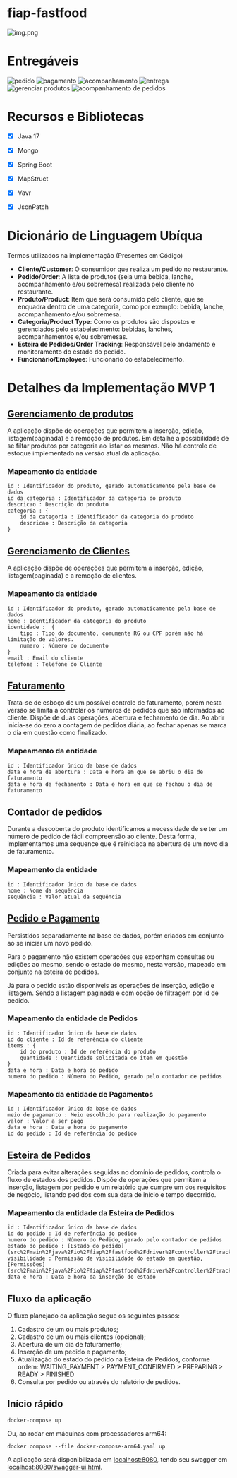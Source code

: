 # fiap-fastfood


![img.png](challenge/img.png)

# Entregáveis

![pedido](challenge/pedido.png)
![pagamento](challenge/pagamento.png)
![acompanhamento](challenge/acompanhamento.png)
![entrega](challenge/entrega.png)
![gerenciar produtos](challenge/produtos.png)
![acompanhamento de pedidos](challenge/acompanhamento_pedidos.png)

# Recursos e Bibliotecas
- [x] Java 17
- [x] Mongo
- [x] Spring Boot
- [x] MapStruct
- [x] Vavr
- [x] JsonPatch


# Dicionário de Linguagem Ubíqua

Termos utilizados na implementação (Presentes em Código)

- **Cliente/Customer**: O consumidor que realiza um pedido no restaurante.
- **Pedido/Order**: A lista de produtos (seja uma bebida, lanche, acompanhamento e/ou sobremesa) realizada pelo cliente no restaurante.
- **Produto/Product**: Item que será consumido pelo cliente, que se enquadra dentro de uma categoria, como por exemplo: bebida, lanche, acompanhamento e/ou sobremesa.
- **Categoria/Product Type**: Como os produtos são dispostos e gerenciados pelo estabelecimento: bebidas, lanches, acompanhamentos e/ou sobremesas.
- **Esteira de Pedidos/Order Tracking**: Responsável pelo andamento e monitoramento do estado do pedido.
- **Funcionário/Employee**: Funcionário do estabelecimento.

# Detalhes da Implementação MVP 1

## [Gerenciamento de produtos](src%2Fmain%2Fjava%2Fio%2Ffiap%2Ffastfood%2Fdriver%2Fcontroller%2Fproduct%2FProductController.java)
A aplicação dispõe de operações que permitem a inserção, edição, listagem(paginada) e a remoção de produtos. Em detalhe a possibilidade de se filtar produtos por categoria ao listar os mesmos.
Não há controle de estoque implementado na versão atual da aplicação.

### Mapeamento da entidade
    id : Identificador do produto, gerado automaticamente pela base de dados
    id da categoria : Identificador da categoria do produto
    descricao : Descrição do produto
    categoria : { 
        id da categoria : Identificador da categoria do produto
        descricao : Descrição da categoria
    }

## [Gerenciamento de Clientes](src%2Fmain%2Fjava%2Fio%2Ffiap%2Ffastfood%2Fdriver%2Fcontroller%2Fcustomer%2FCustomerController.java)
A aplicação dispõe de operações que permitem a inserção, edição, listagem(paginada) e a remoção de clientes.

### Mapeamento da entidade
    id : Identificador do produto, gerado automaticamente pela base de dados
    nome : Identificador da categoria do produto
    identidade :  {
        tipo : Tipo do documento, comumente RG ou CPF porém não há limitação de valores.
        numero : Número do documento
    }
    email : Email do cliente
    telefone : Telefone do Cliente

## [Faturamento](src%2Fmain%2Fjava%2Fio%2Ffiap%2Ffastfood%2Fdriver%2Fcontroller%2Fbilling%2FBillingController.java)
Trata-se de esboço de um possível controle de faturamento, porém nesta versão se limita a controlar os números de pedidos que são informados ao cliente.
Dispõe de duas operações, abertura e fechamento de dia. 
Ao abrir inicia-se do zero a contagem de pedidos diária, ao fechar apenas se marca o dia em questão como finalizado.

### Mapeamento da entidade
    id : Identificador único da base de dados
    data e hora de abertura : Data e hora em que se abriu o dia de faturamento 
    data e hora de fechamento : Data e hora em que se fechou o dia de faturamento

## Contador de pedidos
Durante a descoberta do produto identificamos a necessidade de se ter um número de pedido de fácil compreensão ao cliente. 
Desta forma, implementamos uma sequence que é reiniciada na abertura de um novo dia de faturamento.

### Mapeamento da entidade
    id : Identificador único da base de dados
    nome : Nome da sequência
    sequência : Valor atual da sequência

## [Pedido e Pagamento](src%2Fmain%2Fjava%2Fio%2Ffiap%2Ffastfood%2Fdriver%2Fcontroller%2Forder%2FOrderController.java)
Persistidos separadamente na base de dados, porém criados em conjunto ao se iniciar um novo pedido. 

Para o pagamento não existem operações que exponham consultas ou edições ao mesmo, sendo o estado do mesmo, nesta versão, mapeado em conjunto na esteira de pedidos.

Já para o pedido estão disponíveis as operações de inserção, edição e listagem. Sendo a listagem paginada e com opção de filtragem por id de pedido.

### Mapeamento da entidade de Pedidos
    id : Identificador único da base de dados
    id do cliente : Id de referência do cliente
    items : { 
        id do produto : Id de referência do produto
        quantidade : Quantidade solicitada do item em questão
    }
    data e hora : Data e hora do pedido
    numero do pedido : Número do Pedido, gerado pelo contador de pedidos

### Mapeamento da entidade de Pagamentos
    id : Identificador único da base de dados
    meio de pagamento : Meio escolhido para realização do pagamento
    valor : Valor a ser pago
    data e hora : Data e hora do pagamento
    id do pedido : Id de referência do pedido

## [Esteira de Pedidos](src%2Fmain%2Fjava%2Fio%2Ffiap%2Ffastfood%2Fdriver%2Fcontroller%2Ftracking)
Criada para evitar alterações seguidas no domínio de pedidos, controla o fluxo de estados dos pedidos. 
Dispõe de operações que permitem a inserção, listagem por pedido e um relatório que cumpre um dos requisitos de negócio, listando pedidos com sua data de início e tempo decorrido.

### Mapeamento da entidade da Esteira de Pedidos
    id : Identificador único da base de dados
    id do pedido : Id de referência do pedido
    numero do pedido : Número do Pedido, gerado pelo contador de pedidos
    estado do pedido : [Estado do pedido](src%2Fmain%2Fjava%2Fio%2Ffiap%2Ffastfood%2Fdriver%2Fcontroller%2Ftracking%2Fdto%2FOrderTrackingStatusTypeDTO.java)
    visibilidade : Permissão de visibilidade do estado em questão, [Permissões](src%2Fmain%2Fjava%2Fio%2Ffiap%2Ffastfood%2Fdriver%2Fcontroller%2Ftracking%2Fdto%2FOrderTrackingRoleTypeDTO.java)
    data e hora : Data e hora da inserção do estado

## Fluxo da aplicação
O fluxo planejado da aplicação segue os seguintes passos:
1. Cadastro de um ou mais produtos;
2. Cadastro de um ou mais clientes (opcional);
3. Abertura de um dia de faturamento;
4. Inserção de um pedido e pagamento;
5. Atualização do estado do pedido na Esteira de Pedidos, conforme ordem: WAITING_PAYMENT > PAYMENT_CONFIRMED > PREPARING > READY > FINISHED
6. Consulta por pedido ou através do relatório de pedidos.

## Início rápido

```shell 
docker-compose up
```
Ou, ao rodar em máquinas com processadores arm64:
```shell
docker compose --file docker-compose-arm64.yaml up
```
A aplicação será disponibilizada em [localhost:8080](http://localhost:8080), tendo seu swagger em [localhost:8080/swagger-ui.html](http://localhost:8080/swagger-ui.html).

